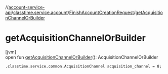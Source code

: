 //[account-service-api](../../../index.md)/[classtime.service.account](../index.md)/[FinishAccountCreationRequest](index.md)/[getAcquisitionChannelOrBuilder](get-acquisition-channel-or-builder.md)

# getAcquisitionChannelOrBuilder

[jvm]\
open fun [getAcquisitionChannelOrBuilder](get-acquisition-channel-or-builder.md)(): AcquisitionChannelOrBuilder

`.classtime.service.common.AcquisitionChannel acquisition_channel = 8;`
